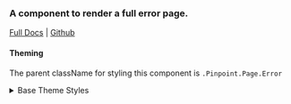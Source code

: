 ### A component to render a full error page.

[Full Docs](https://react.preview.pinpoint.com/?path=/docs/components-page-error) | [Github](https://github.com/pinpt/react/tree/master/src/components/Page/Error)

#### Theming

The parent className for styling this component is `.Pinpoint.Page.Error`

<details>
	<summary>Base Theme Styles</summary>

```css
.Pinpoint.Page.ErrorPage {
	@apply h-screen w-full flex flex-col justify-between items-stretch;
}

.Pinpoint.errorWrapper {
	@apply flex-grow py-10 flex flex-col justify-center;
}
```

</details>

